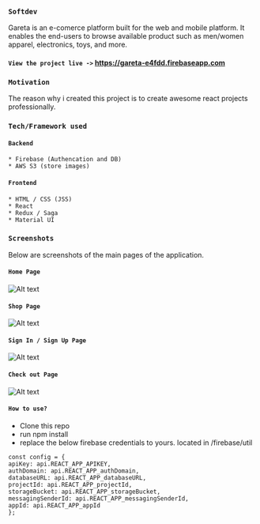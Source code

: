 ### `Softdev` 
Gareta is an e-comerce platform built for the web and mobile platform. It enables the end-users to browse available product such as men/women apparel, electronics, toys, and more. 

#### `View the project live ->` https://gareta-e4fdd.firebaseapp.com

### `Motivation` 
The reason why i created this project is to create awesome react projects professionally. 

### `Tech/Framework used`

  #### `Backend`
    * Firebase (Authencation and DB)
    * AWS S3 (store images)
  
  #### `Frontend`
    * HTML / CSS (JSS)
    * React
    * Redux / Saga
    * Material UI
    
### `Screenshots`
Below are screenshots of the main pages of the application.

#### `Home Page`

![Alt text](https://gareta.s3-us-west-1.amazonaws.com/github/homepage2.png "Homepage")

#### `Shop Page`

![Alt text](https://gareta.s3-us-west-1.amazonaws.com/github/shop.jpg "ShopPage")

#### `Sign In / Sign Up Page`

![Alt text](https://gareta.s3-us-west-1.amazonaws.com/github/SignInUp.jpg "Sign In/Up")

#### `Check out Page`

![Alt text](https://gareta.s3-us-west-1.amazonaws.com/github/Checkout.jpg "Checkout Page")

#### `How to use?`
  * Clone this repo
  * run npm install
  * replace the below firebase credentials to yours. located in /firebase/util
  
  ```
  const config = {
  apiKey: api.REACT_APP_APIKEY,
  authDomain: api.REACT_APP_authDomain,
  databaseURL: api.REACT_APP_databaseURL,
  projectId: api.REACT_APP_projectId,
  storageBucket: api.REACT_APP_storageBucket,
  messagingSenderId: api.REACT_APP_messagingSenderId,
  appId: api.REACT_APP_appId
};
  ```
  
